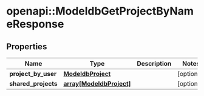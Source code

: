 # openapi::ModeldbGetProjectByNameResponse


## Properties
Name | Type | Description | Notes
------------ | ------------- | ------------- | -------------
**project_by_user** | [**ModeldbProject**](modeldbProject.md) |  | [optional] 
**shared_projects** | [**array[ModeldbProject]**](modeldbProject.md) |  | [optional] 


